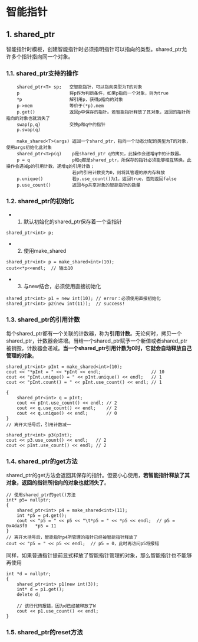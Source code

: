 # 智能指针
## 1. shared_ptr
智能指针时模板，创建智能指针时必须指明指针可以指向的类型。shared_ptr允许多个指针指向同一个对象。

### 1.1. shared_ptr支持的操作
```
    shared_ptr<T> sp;   空智能指针，可以指向类型为T的对象
    p                   将p作为判断条件，如果p指向一个对象，则为true
    *p                  解引用p，获得p指向的对象
    p->mem              等价于(*p).mem
    p.get()             返回p中保存的指针。若智能指针释放了其对象，返回的指针所指向的对象也就消失了
    swap(p,q)           交换p和q中的指针
    p.swap(q)

    make_shared<T>(args) 返回一个shard_ptr，指向一个动态分配的类型为T的对象，使用args初始化此对象
    shared_ptr<T>p(q)    p是shared_ptr q的拷贝，此操作会递增q中的计数器。
    p = q                p和q都是shared_ptr，所保存的指针必须能够相互转换。此操作会递减p的引用计数，递增q的引用计数；
                         若p的引用计数变为0，则将其管理的原内存释放
    p.unique()           若p.use_count()为1，返回true，否则返回false
    p.use_count()        返回与p共享对象的智能指针的数量
```
### 1.2. shared_ptr的初始化
* 1. 默认初始化的shared_ptr保存着一个空指针
```
shared_ptr<int> p;
```
* 2. 使用make_shared<T>
```
shared_ptr<int> p = make_shared<int>(10);
cout<<*p<<endl;  // 输出10
```
* 3. 与new结合，必须使用直接初始化
```
shared_ptr<int> p1 = new int(10); // error：必须使用直接初始化
shared_ptr<int> p2(new int(11));  // success!
```
### 1.3. shared_ptr的引用计数
每个shared_ptr都有一个关联的计数器，称为**引用计数**。无论何时，拷贝一个shared_ptr，计数器会递增。当给一个shared_ptr赋予一个新值或者shared_ptr被销毁，计数器会递减。**当一个shared_ptr引用计数为0时，它就会自动释放自己管理的对象**。
```
shared_ptr<int> pInt = make_shared<int>(10);
cout << "*pInt = " << *pInt << endl;                   // 10
cout << "pInt.unique() = " << pInt.unique() << endl;   // 1
cout << "pInt.count() = " << pInt.use_count() << endl; // 1

{
    shared_ptr<int> q = pInt;
    cout << pInt.use_count() << endl; // 2
    cout << q.use_count() << endl;    // 2
    cout << q.unique() << endl;       // 0
}
// 离开大括号后，引用计数减一

shared_ptr<int> p3(pInt);
cout << p3.use_count() << endl;   // 2
cout << pInt.use_count() << endl; // 2
```
### 1.4. shared_ptr的get方法
shared_ptr的get方法会返回其保存的指针。但要小心使用，**若智能指针释放了其对象，返回的指针所指向的对象也就消失了**。
```
// 使用shared_ptr的get()方法
int* p5= nullptr;
{
    shared_ptr<int> p4 = make_shared<int>(11);
    int *p5 = p4.get();
    cout << "p5 = " << p5 << "\t*p5 = " << *p5 << endl;  // p5 = 0x4da3f0   *p5 = 11
}
// 离开大括号后，智能指针p4所管理的指针已经被智能指针释放了
cout << "p5 = " << p5 << endl;  // p5 = 0，此时再访问p5将报错
```
同样，如果普通指针提前显式释放了智能指针管理的对象，那么智能指针也不能够再使用
```
int *d = nullptr;
{
    shared_ptr<int> p1(new int(3));
    int* d = p1.get();
    delete d;

    // 该行代码报错，因为d已经被释放了W
    cout << p1.use_count() << endl;
}
```
### 1.5. shared_ptr的reset方法

